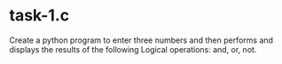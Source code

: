 # task-1.c
Create a python program to enter three numbers and then performs and displays the results of the following Logical operations: and, or, not.
